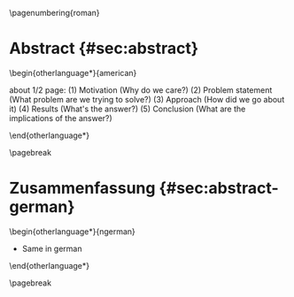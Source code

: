 \pagenumbering{roman}

# Abstract {#sec:abstract}

\begin{otherlanguage*}{american}

about 1/2 page:
(1) Motivation (Why do we care?)
(2) Problem statement (What problem are we trying to solve?)
(3) Approach (How did we go about it)
(4) Results (What's the answer?)
(5) Conclusion (What are the implications of the answer?)

\end{otherlanguage*}

\pagebreak

# Zusammenfassung {#sec:abstract-german}

\begin{otherlanguage*}{ngerman}

- Same in german

\end{otherlanguage*}

\pagebreak
